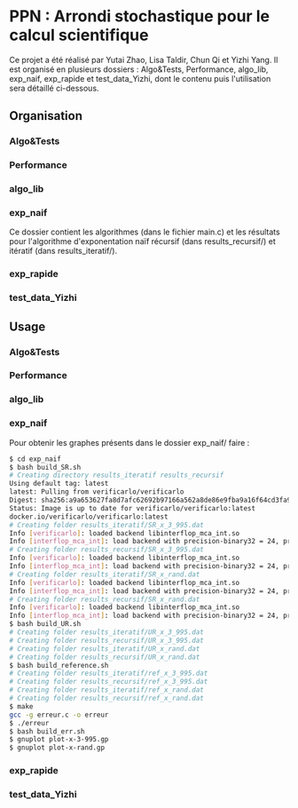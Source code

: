 # PPN : Arrondi stochastique pour le calcul scientifique


Ce projet a été réalisé par Yutai Zhao, Lisa Taldir, Chun Qi et Yizhi Yang.
Il est organisé en plusieurs dossiers : Algo&Tests, Performance, algo_lib, exp_naif, exp_rapide et test_data_Yizhi, dont le contenu puis l'utilisation sera détaillé ci-dessous.

## Organisation 


### Algo&Tests

### Performance

### algo_lib

### exp_naif

Ce dossier contient les algorithmes (dans le fichier main.c) et les résultats pour l'algorithme d'exponentation naïf récursif (dans results_recursif/) et itératif (dans results_iteratif/). 

### exp_rapide

### test_data_Yizhi


## Usage

### Algo&Tests

### Performance

### algo_lib

### exp_naif

Pour obtenir les graphes présents dans le dossier exp_naif/ faire :

```bash
$ cd exp_naif
$ bash build_SR.sh
# Creating directory results_iteratif results_recursif
Using default tag: latest
latest: Pulling from verificarlo/verificarlo
Digest: sha256:a9a653627fa8d7afc62692b97166a562a8de86e9fba9a16f64cd3fa914bd17c4
Status: Image is up to date for verificarlo/verificarlo:latest
docker.io/verificarlo/verificarlo:latest
# Creating folder results_iteratif/SR_x_3_995.dat
Info [verificarlo]: loaded backend libinterflop_mca_int.so
Info [interflop_mca_int]: load backend with precision-binary32 = 24, precision-binary64 = 53, mode = mca, error-mode = rel, max-abs-error-exponent = 112, daz = false, ftz = false and sparsity = 1.000000
# Creating folder results_recursif/SR_x_3_995.dat
Info [verificarlo]: loaded backend libinterflop_mca_int.so
Info [interflop_mca_int]: load backend with precision-binary32 = 24, precision-binary64 = 53, mode = mca, error-mode = rel, max-abs-error-exponent = 112, daz = false, ftz = false and sparsity = 1.000000
# Creating folder results_iteratif/SR_x_rand.dat
Info [verificarlo]: loaded backend libinterflop_mca_int.so
Info [interflop_mca_int]: load backend with precision-binary32 = 24, precision-binary64 = 53, mode = mca, error-mode = rel, max-abs-error-exponent = 112, daz = false, ftz = false and sparsity = 1.000000
# Creating folder results_recursif/SR_x_rand.dat
Info [verificarlo]: loaded backend libinterflop_mca_int.so
Info [interflop_mca_int]: load backend with precision-binary32 = 24, precision-binary64 = 53, mode = mca, error-mode = rel, max-abs-error-exponent = 112, daz = false, ftz = false and sparsity = 1.000000
$ bash build_UR.sh
# Creating folder results_iteratif/UR_x_3_995.dat
# Creating folder results_recursif/UR_x_3_995.dat
# Creating folder results_iteratif/UR_x_rand.dat
# Creating folder results_recursif/UR_x_rand.dat
$ bash build_reference.sh
# Creating folder results_iteratif/ref_x_3_995.dat
# Creating folder results_recursif/ref_x_3_995.dat
# Creating folder results_iteratif/ref_x_rand.dat
# Creating folder results_recursif/ref_x_rand.dat
$ make
gcc -g erreur.c -o erreur
$ ./erreur
$ bash build_err.sh
$ gnuplot plot-x-3-995.gp
$ gnuplot plot-x-rand.gp
```

### exp_rapide

### test_data_Yizhi
